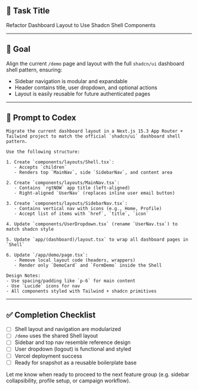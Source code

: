 ## 📄 Task Title
Refactor Dashboard Layout to Use Shadcn Shell Components

---

## 🎯 Goal
Align the current `/demo` page and layout with the full `shadcn/ui` dashboard shell pattern, ensuring:
- Sidebar navigation is modular and expandable
- Header contains title, user dropdown, and optional actions
- Layout is easily reusable for future authenticated pages

---

## 🧠 Prompt to Codex
```
Migrate the current dashboard layout in a Next.js 15.3 App Router + Tailwind project to match the official `shadcn/ui` dashboard shell pattern.

Use the following structure:

1. Create `components/layouts/Shell.tsx`:
   - Accepts `children`
   - Renders top `MainNav`, side `SidebarNav`, and content area

2. Create `components/layouts/MainNav.tsx`:
   - Contains `rgtNOW` app title (left-aligned)
   - Right-aligned `UserNav` (replaces inline user email button)

3. Create `components/layouts/SidebarNav.tsx`:
   - Contains vertical nav with icons (e.g., Home, Profile)
   - Accept list of items with `href`, `title`, `icon`

4. Update `components/UserDropdown.tsx` (rename `UserNav.tsx`) to match shadcn style

5. Update `app/(dashboard)/layout.tsx` to wrap all dashboard pages in `Shell`

6. Update `/app/demo/page.tsx`:
   - Remove local layout code (headers, wrappers)
   - Render only `DemoCard` and `FormDemo` inside the Shell

Design Notes:
- Use spacing/padding like `p-6` for main content
- Use `Lucide` icons for nav
- All components styled with Tailwind + shadcn primitives
```

---

## ✅ Completion Checklist
- [ ] Shell layout and navigation are modularized
- [ ] `/demo` uses the shared Shell layout
- [ ] Sidebar and top nav resemble reference design
- [ ] User dropdown (logout) is functional and styled
- [ ] Vercel deployment success
- [ ] Ready for snapshot as a reusable boilerplate base

Let me know when ready to proceed to the next feature group (e.g. sidebar collapsibility, profile setup, or campaign workflow).
